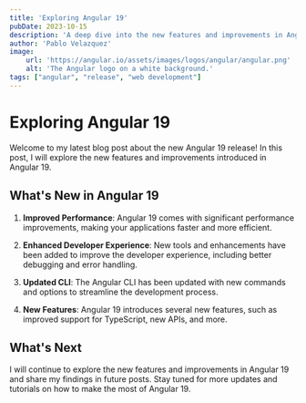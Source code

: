 ```yaml
---
title: 'Exploring Angular 19'
pubDate: 2023-10-15
description: 'A deep dive into the new features and improvements in Angular 19.'
author: 'Pablo Velazquez'
image:
    url: 'https://angular.io/assets/images/logos/angular/angular.png'
    alt: 'The Angular logo on a white background.'
tags: ["angular", "release", "web development"]
---
```

# Exploring Angular 19

Welcome to my latest blog post about the new Angular 19 release! In this post, I will explore the new features and improvements introduced in Angular 19.

## What's New in Angular 19

1. **Improved Performance**: Angular 19 comes with significant performance improvements, making your applications faster and more efficient.

2. **Enhanced Developer Experience**: New tools and enhancements have been added to improve the developer experience, including better debugging and error handling.

3. **Updated CLI**: The Angular CLI has been updated with new commands and options to streamline the development process.

4. **New Features**: Angular 19 introduces several new features, such as improved support for TypeScript, new APIs, and more.

## What's Next

I will continue to explore the new features and improvements in Angular 19 and share my findings in future posts. Stay tuned for more updates and tutorials on how to make the most of Angular 19.
```